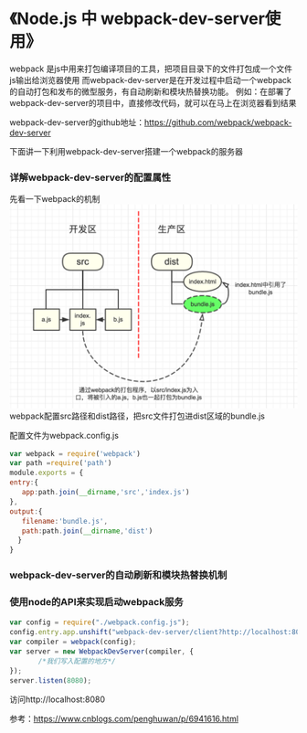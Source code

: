 # 《Node.js 中 webpack-dev-server使用》
webpack 是js中用来打包编译项目的工具，把项目目录下的文件打包成一个文件js输出给浏览器使用
而webpack-dev-server是在开发过程中启动一个webpack的自动打包和发布的微型服务，有自动刷新和模块热替换功能。
例如：在部署了webpack-dev-server的项目中，直接修改代码，就可以在马上在浏览器看到结果

webpack-dev-server的github地址：https://github.com/webpack/webpack-dev-server

下面讲一下利用webpack-dev-server搭建一个webpack的服务器

### 详解webpack-dev-server的配置属性
先看一下webpack的机制
![](https://github.com/guaerguagua/node-lessons/blob/master/demo1/01.png)
webpack配置src路径和dist路径，把src文件打包进dist区域的bundle.js

配置文件为webpack.config.js
```js
var webpack = require('webpack')
var path =require('path')
module.exports = {
entry:{
   app:path.join(__dirname,'src','index.js')
},
output:{
   filename:'bundle.js',
   path:path.join(__dirname,'dist')
  }
}
```
### webpack-dev-server的自动刷新和模块热替换机制
### 使用node的API来实现启动webpack服务
```js
var config = require("./webpack.config.js");
config.entry.app.unshift("webpack-dev-server/client?http://localhost:8080/");
var compiler = webpack(config);
var server = new WebpackDevServer(compiler, {
       /*我们写入配置的地方*/
});
server.listen(8080);
```
访问http://localhost:8080

参考：https://www.cnblogs.com/penghuwan/p/6941616.html


